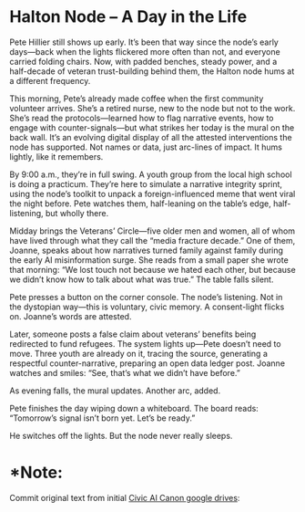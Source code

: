 # **Halton Node – A Day in the Life**

Pete Hillier still shows up early. It’s been that way since the node’s early days—back when the lights flickered more often than not, and everyone carried folding chairs. Now, with padded benches, steady power, and a half-decade of veteran trust-building behind them, the Halton node hums at a different frequency.

This morning, Pete’s already made coffee when the first community volunteer arrives. She’s a retired nurse, new to the node but not to the work. She’s read the protocols—learned how to flag narrative events, how to engage with counter-signals—but what strikes her today is the mural on the back wall. It’s an evolving digital display of all the attested interventions the node has supported. Not names or data, just arc-lines of impact. It hums lightly, like it remembers.

By 9:00 a.m., they’re in full swing. A youth group from the local high school is doing a practicum. They’re here to simulate a narrative integrity sprint, using the node’s toolkit to unpack a foreign-influenced meme that went viral the night before. Pete watches them, half-leaning on the table’s edge, half-listening, but wholly there.

Midday brings the Veterans’ Circle—five older men and women, all of whom have lived through what they call the “media fracture decade.” One of them, Joanne, speaks about how narratives turned family against family during the early AI misinformation surge. She reads from a small paper she wrote that morning: “We lost touch not because we hated each other, but because we didn’t know how to talk about what was true.” The table falls silent.

Pete presses a button on the corner console. The node’s listening. Not in the dystopian way—this is voluntary, civic memory. A consent-light flicks on. Joanne’s words are attested.

Later, someone posts a false claim about veterans’ benefits being redirected to fund refugees. The system lights up—Pete doesn’t need to move. Three youth are already on it, tracing the source, generating a respectful counter-narrative, preparing an open data ledger post. Joanne watches and smiles: “See, that’s what we didn’t have before.”

As evening falls, the mural updates. Another arc, added.

Pete finishes the day wiping down a whiteboard. The board reads: “Tomorrow’s signal isn’t born yet. Let’s be ready.”

He switches off the lights. But the node never really sleeps.

# *Note:

Commit original text from initial [Civic AI Canon google drives](https://docs.google.com/document/d/1cAJiqI7qYsYoLc5j5B4hbwJUmsmW9G7W/edit?usp=sharing&ouid=102095296040271763618&rtpof=true&sd=true): 
